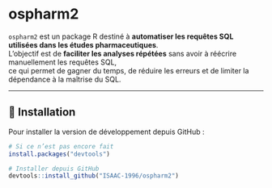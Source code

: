 
# ospharm2

`ospharm2` est un package R destiné à **automatiser les requêtes SQL
utilisées dans les études pharmaceutiques**.  
L’objectif est de **faciliter les analyses répétées** sans avoir à
réécrire manuellement les requêtes SQL,  
ce qui permet de gagner du temps, de réduire les erreurs et de limiter
la dépendance à la maîtrise du SQL.

------------------------------------------------------------------------

## 🚀 Installation

Pour installer la version de développement depuis GitHub :

``` r
# Si ce n’est pas encore fait
install.packages("devtools")

# Installer depuis GitHub
devtools::install_github("ISAAC-1996/ospharm2")
```
